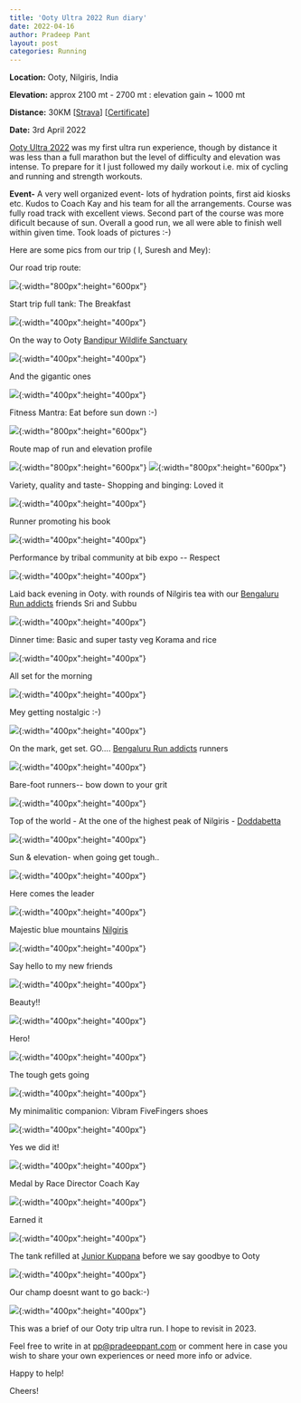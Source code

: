 ```yaml
---
title: 'Ooty Ultra 2022 Run diary'
date: 2022-04-16
author: Pradeep Pant
layout: post
categories: Running
---
```


**Location:** Ooty, Nilgiris, India

**Elevation:** approx 2100 mt - 2700 mt : elevation gain ~ 1000 mt

**Distance:** 30KM [[Strava](https://www.strava.com/activities/6927215764)] [[Certificate](/data/images/travel/ooty_ultra_2023/ooty_completion_certificate_30K_2022.png)]

**Date:** 3rd April 2022

[Ooty Ultra 2022](https://ootyultra.kfita.in/) was my first ultra run experience, though by distance it was less than a full marathon but the level of difficulty and elevation was intense.
To prepare for it I just followed my daily workout i.e. mix of cycling and running and strength workouts. 

**Event-** A very well organized event- lots of hydration points, first aid kiosks etc. Kudos to Coach Kay and his team for all the arrangements. Course was fully road track with excellent views. Second part of the course was more dificult because of sun. 
Overall a good run, we all were able to finish well within given time. Took loads of pictures :-) 

Here are some pics from our trip ( I, Suresh and Mey):

Our road trip route:


![](/data/images/travel/ooty_ultra_trip_2022/blr-ooty-route.png){:width="800px":height="600px"}

Start trip full tank: The Breakfast

![](/data/images/travel/ooty_ultra_trip_2022/ooty_ultra_2022_pic1.jpg){:width="400px":height="400px"}


On the way to Ooty [Bandipur Wildlife Sanctuary](https://en.wikipedia.org/wiki/Bandipur_National_Park) 


![](/data/images/travel/ooty_ultra_trip_2022/ooty_ultra_2022_pic21.jpg){:width="400px":height="400px"}


And the gigantic ones


![](/data/images/travel/ooty_ultra_trip_2022/ooty_ultra_2022_pic39.jpg){:width="400px":height="400px"}


Fitness Mantra: Eat before sun down :-)


![](/data/images/travel/ooty_ultra_trip_2022/ooty_ultra_2022_pic10.jpg){:width="800px":height="600px"}


Route map of run and elevation profile

![](/data/images/travel/ooty_ultra_trip_2022/ooty_ultra_2022_pic13.jpg){:width="800px":height="600px"}
![](/data/images/travel/ooty_ultra_trip_2022/elevation_profile.png){:width="800px":height="600px"}

Variety, quality and taste- Shopping and binging: Loved it


![](/data/images/travel/ooty_ultra_trip_2022/ooty_ultra_2022_pic22.jpg){:width="400px":height="400px"}


Runner promoting his book 


![](/data/images/travel/ooty_ultra_trip_2022/ooty_ultra_2022_pic23.jpg){:width="400px":height="400px"}


Performance by tribal community at bib expo -- Respect


![](/data/images/travel/ooty_ultra_trip_2022/ooty_ultra_2022_pic31.jpg){:width="400px":height="400px"}


Laid back evening in Ooty. with rounds of Nilgiris tea with our [Bengaluru Run addicts](https://www.runaddicts.in/) friends Sri and Subbu


![](/data/images/travel/ooty_ultra_trip_2022/ooty_ultra_2022_pic15.jpg){:width="400px":height="400px"}


Dinner time: Basic and super tasty veg Korama and rice


![](/data/images/travel/ooty_ultra_trip_2022/ooty_ultra_2022_pic2.jpg){:width="400px":height="400px"}


All set for the morning 


![](/data/images/travel/ooty_ultra_trip_2022/ooty_ultra_2022_pic33.jpg){:width="400px":height="400px"}


Mey getting nostalgic :-)


![](/data/images/travel/ooty_ultra_trip_2022/ooty_ultra_2022_pic11.jpg){:width="400px":height="400px"}


On the mark, get set. GO.... [Bengaluru Run addicts](https://www.runaddicts.in/) runners


![](/data/images/travel/ooty_ultra_trip_2022/ooty_ultra_2022_pic3.jpg){:width="400px":height="400px"}



Bare-foot runners-- bow down to your grit


![](/data/images/travel/ooty_ultra_trip_2022/ooty_ultra_2022_pic5.jpg){:width="400px":height="400px"}


Top of the world - At the one of the highest peak of Nilgiris - [Doddabetta](https://nilgiris.nic.in/tourist-place/doddabetta-ooty)


![](/data/images/travel/ooty_ultra_trip_2022/ooty_ultra_2022_pic7.jpg){:width="400px":height="400px"}


Sun & elevation- when going get tough.. 


![](/data/images/travel/ooty_ultra_trip_2022/ooty_ultra_2022_pic4.jpg){:width="400px":height="400px"}


Here comes the leader 


![](/data/images/travel/ooty_ultra_trip_2022/ooty_ultra_2022_pic26.jpg){:width="400px":height="400px"}


Majestic blue mountains [Nilgiris](https://nilgiris.nic.in/)


![](/data/images/travel/ooty_ultra_trip_2022/ooty_ultra_2022_pic27.jpg){:width="400px":height="400px"}


Say hello to my new friends 


![](/data/images/travel/ooty_ultra_trip_2022/ooty_ultra_2022_pic29.jpg){:width="400px":height="400px"}


Beauty!!


![](/data/images/travel/ooty_ultra_trip_2022/ooty_ultra_2022_pic34.jpg){:width="400px":height="400px"}


Hero! 


![](/data/images/travel/ooty_ultra_trip_2022/ooty_ultra_2022_pic35.jpg){:width="400px":height="400px"}


The tough gets going 


![](/data/images/travel/ooty_ultra_trip_2022/ooty_ultra_2022_pic14.jpg){:width="400px":height="400px"}


My minimalitic companion: Vibram FiveFingers shoes


![](/data/images/travel/ooty_ultra_trip_2022/ooty_ultra_2022_pic40.jpg){:width="400px":height="400px"}


Yes we did it!


![](/data/images/travel/ooty_ultra_trip_2022/ooty_ultra_2022_pic37.jpg){:width="400px":height="400px"}


Medal by Race Director Coach Kay


![](/data/images/travel/ooty_ultra_trip_2022/ooty_ultra_2022_pic42.jpg){:width="400px":height="400px"}


Earned it


![](/data/images/travel/ooty_ultra_trip_2022/ooty_ultra_2022_pic6.jpg){:width="400px":height="400px"}


The tank refilled at [Junior Kuppana](https://www.tripadvisor.in/Restaurant_Review-g297679-d17778553-Reviews-Junior_Kuppanna_Ooty-Ooty_Udhagamandalam_The_Nilgiris_District_Tamil_Nadu.html) before we say goodbye to Ooty 


![](/data/images/travel/ooty_ultra_trip_2022/ooty_ultra_2022_pic9.jpg){:width="400px":height="400px"}


Our champ doesnt want to go back:-)


![](/data/images/travel/ooty_ultra_trip_2022/ooty_ultra_2022_pic12.jpg){:width="400px":height="400px"}




This was a brief of our Ooty trip ultra run. I hope to revisit in 2023. 


Feel free to write in at [pp@pradeeppant.com](mailto:pp@pradeeppant.com) or comment here in case you wish to share your own experiences or need more info or advice.



Happy to help! 


Cheers!

